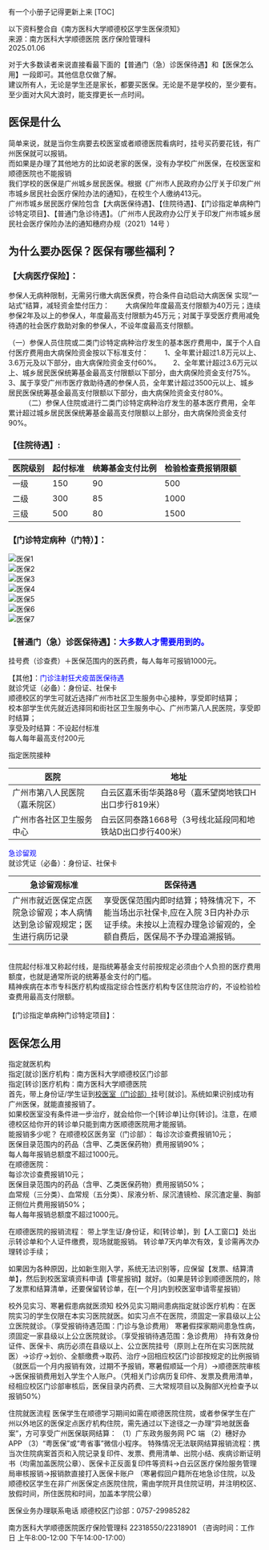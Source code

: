 有一个小册子记得更新上来
[TOC]


以下资料整合自《南方医科大学顺德校区学生医保须知》  
来源：南方医科大学顺德医院 医疗保险管理科  
2025.01.06  

对于大多数读者来说直接看最下面的【普通门（急）诊医保待遇】和【医保怎么用】一段即可。其他信息仅做了解。  
建议所有人，无论是学生还是家长，都要买医保。无论是不是学校的，至少要有。  
至少面对大风大浪时，能支撑更长一点时间。  

## 医保是什么
简单来说，就是当你生病要去校医室或者顺德医院看病时，挂号买药要花钱，有广州医保就可以报销。  
而如果是办理了其他地方的比如说老家的医保，没有办学校广州医保，在校医室和顺德医院也不能报销  
我们学校的医保是广州城乡居民医保。根据《广州市人民政府办公厅关于印发广州市城乡居民社会医疗保险办法的通知》，在校生个人缴纳413元。  
广州市城乡居民医疗保险包含【大病医保待遇】、【住院待遇】、【门诊指定单病种门诊特定项目】、【普通门急诊待遇】。（广州市人民政府办公厅关于印发广州市城乡居民社会医疗保险办法的通知穗府办规（2021）14号   ）  

## 为什么要办医保？医保有哪些福利？

### 【大病医疗保险】： 
参保人无病种限制，无需另行缴大病医保费，符合条件自动启动大病医保   实现“一站式”结算，减轻资金垫付压力：　　
      大病保险年度最高支付限额为40万元；连续参保2年及以上的参保人，年度最高支付限额为45万元；对属于享受医疗费用减免待遇的社会医疗救助对象的参保人，不设年度最高支付限额。  

（一）参保人员住院或二类门诊特定病种治疗发生的基本医疗费用中，属于个人自付医疗费用由大病保险资金按以下标准支付：　
　1、全年累计超过1.8万元以上、3.6万元及以下部分，由大病保险资金支付60%。　　
    2、全年累计超过3.6万元以上、城乡居民医保统筹基金最高支付限额以下部分，由大病保险资金支付75%。　　
     3、属于享受广州市医疗救助待遇的参保人员，全年累计超过3500元以上、城乡居民医保统筹基金最高支付限额以下部分，由大病保险资金支付80%。  　　
（二）参保人住院或进行二类门诊特定病种治疗发生的基本医疗费用，全年累计超过城乡居民医保统筹基金最高支付限额以上部分，由大病保险资金支付90%。　　
<br>

### 【住院待遇】:  


| 医院级别      | 起付标准 | 统筹基金支付比例 | 检验检查费报销限额 |
| ----------- | ----------- | ----------- | ----------- |
| 一级    | 150      | 90 | 500 |
| 二级  | 300       | 85 | 1000 |
| 三级   | 500       |80 | 1500 |

### 【门诊特定病种（门特）】：
![医保1](/assets/医保/医保1.png)<br>
![医保2](/assets/医保/医保2.png)<br>
![医保3](/assets/医保/医保3.png)<br>
![医保4](/assets/医保/医保4.png)<br>
![医保5](/assets/医保/医保5.png)<br>
![医保6](/assets/医保/医保6.png)<br>
![医保7](/assets/医保/医保7.png)<br>

### 【普通门（急）诊医保待遇】：<font color="blue">大多数人才需要用到的。</font>  <br>
挂号费（诊查费）＋医保范围内的医药费，每人每年可报销1000元。

【其他】：<font color="blue">门诊注射狂犬疫苗医保待遇</font>  <br>
就诊凭证（必备）：身份证、社保卡  
顺德校区的学生可就近选择广州市社区卫生服务中心接种，享受即时结算；  
校本部学生优先就近选择同和街社区卫生服务中心、广州市第八人民医院，享受即时结算；  
享受及时结算：不设起付标准  
  每人每年最高支付200元  


指定医院接种  

| 医院      | 地址 |
| ----------- | ----------- |
| 广州市第八人民医院（嘉禾院区）    | 白云区嘉禾街华英路8号（嘉禾望岗地铁口H出口步行819米）      |
| 广州市各社区卫生服务中心  | 白云区同泰路1668号（3号线北延段同和地铁站D出口步行400米）         |


<font color="blue">急诊留观</font>  <br>
就诊凭证（必备）：身份证、社保卡  

| 急诊留观标准      | 医保待遇 |
| ----------- | ----------- |
| 广州市就近医保定点医院急诊留观；本人病情达到急诊留观规定；医生进行病历记录 | 享受医保范围内即时结算；特殊情况下，不能当场出示社保卡,应在入院 3日内补办示证手续。未按以上流程办理急诊留观的，全额自费后，医保局不予办理追溯报销。|



<br>
住院起付标准又称起付线，是指统筹基金支付前按规定必须由个人负担的医疗费用额度，也就是通常所说的统筹基金支付的门槛。<br>
精神疾病在本市专科医疗机构或指定综合性医疗机构专区住院治疗的，不设检验检查费用最高支付限额。<br>
<br>
【门诊指定单病种门诊特定项目】：<https://www.gz.gov.cn/gzybj/gkmlpt/content/5/5495/post_5495153.html#14461>  



## 医保怎么用
指定就医机构  
指定[就诊]医疗机构：南方医科大学顺德校区门诊部  
指定[转诊]医疗机构：南方医科大学顺德医院  
首先，带上身份证/学生证到[校医室（门诊部）](顺德校区/生命健康/校医室.md)挂号[就诊]。系统如果识别成功有广州医保，就能直接报销了。  
如果校医室没有条件进一步治疗，就会给你一个[转诊单]让你[转诊]。注意，在顺德校区给你开的转诊单只能到南方医顺德医院用才能报销。  
能报销多少呢？
在顺德校区医务室（门诊部）：
每诊次诊查费报销10元；  
医保目录范围内的药品（含甲、乙类医保药物）费用报销90%；  
每人每年报销总额度不超过1000元。  
在顺德医院：  
每诊次诊查费报销10元；  
医保目录范围内的药品（含甲、乙类医保药物）费用报销50%；  
血常规（三分类）、血常规（五分类）、尿液分析、尿沉渣镜检、尿沉渣定量、胸部正侧位片费用报销50%；  
每人每年报销总额度不超过1000元。  

在顺德医院的报销流程：
带上学生证/身份证，和[转诊单]，到【人工窗口】处出示转诊单和个人证件缴费，现场就能报销。
转诊单7天内单次有效，复诊需再次办理转诊手续；

如果因为各种原因，比如新生刚入学，系统无法识别等，应保留【发票、结算清单】，然后到校医室填资料申请【零星报销】就好。（如果是转诊到顺德医院的，除了发票和结算清单，还要保留转诊单，在[一个月]内到校医室申请零星报销）




 校外见实习、寒暑假患病就医须知
 校外见实习期间患病指定就诊医疗机构：在医院实习的学生仅限在本实习医院就医。如实习点不在医院，须固定一家县级以上公立医院就诊。（享受报销待遇范围：门诊与急诊费用）
 寒暑假探家期间患急性病，须固定一家县级以上公立医院就诊。（享受报销待遇范围：急诊费用）
 持有效身份证件、医保卡、病历必须在县级以上、公立医院挂号（原则上在所在实习医院就医）→诊疗→划价、全额缴费→取药、治疗→回相应校区门诊部按规定的比例报销（就医后一个月内报销有效，过期不予报销，寒暑假顺延一个月）→顺德医院审核→医保报销费用划入学生个人账户。（凭相关门诊病历复印件、发票及费用清单，经相应校区门诊部审核后，医保目录内药费、三大常规项目以及胸部X光检查予以报销50%）
 
 住院就医流程
 医保学生在顺德学习期间如需在顺德医院住院，或者参保学生在广州以外地区的医保定点医疗机构住院，需先通过以下途径之一办理“异地就医备案”，方可享受广州医保联网结算：
 （1）广东政务服务网 PC 端
 （2）穗好办 APP
 （3）“粤医保”或“粤省事”微信小程序。
 特殊情况无法联网结算报销流程：携当次住院病案首页和入院记录复印件、发票、费用清单、出院小结、疾病诊断证明书（均需加盖医院公章）、医保卡正反面复印件等资料→白云区医疗保险服务管理局审核报销→报销款直接打入医保卡账户
 （寒暑假回户籍所在地急诊住院，以及顺德校区学生在非广州医保定点医院住院，需由学院开具住院证明，并注明校区、放假时间，所住医院和时间，加盖本学院公章）
 

 医保业务办理联系电话
 顺德校区门诊部：0757-29985282
 
 南方医科大学顺德医院医疗保险管理科 22318550/22318901
 （咨询时间：工作日 上午8:00-12:00 下午14:00-17:00）
 
